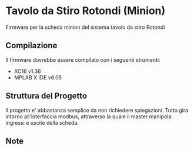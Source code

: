 # Tavolo da Stiro Rotondi (Minion)

Firmware per la scheda minion del sistema tavolo da stiro Rotondi

## Compilazione

Il firmware dovrebbe essere compilato con i seguenti strumenti:
 - XC16 v1.36
 - MPLAB X IDE v6.05

## Struttura del Progetto

Il progetto e' abbastanza semplice da non richiedere spiegazioni.
Tutto gira intorno all'interfaccia modbus, attraverso la quale il master manipola ingressi e uscite della scheda.

## Note
